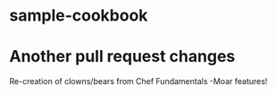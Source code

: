 # sample-cookbook
# Another pull request changes

Re-creation of clowns/bears from Chef Fundamentals
-Moar features!
